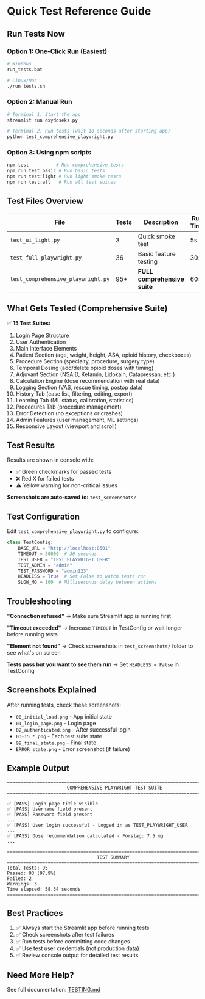 # Quick Test Reference Guide

## Run Tests Now

### Option 1: One-Click Run (Easiest)
```bash
# Windows
run_tests.bat

# Linux/Mac
./run_tests.sh
```

### Option 2: Manual Run
```bash
# Terminal 1: Start the app
streamlit run oxydoseks.py

# Terminal 2: Run tests (wait 10 seconds after starting app)
python test_comprehensive_playwright.py
```

### Option 3: Using npm scripts
```bash
npm test          # Run comprehensive tests
npm run test:basic # Run basic tests
npm run test:light # Run light smoke tests
npm run test:all   # Run all test suites
```

## Test Files Overview

| File | Tests | Description | Run Time |
|------|-------|-------------|----------|
| `test_ui_light.py` | 3 | Quick smoke test | 5s |
| `test_full_playwright.py` | 36 | Basic feature testing | 30s |
| `test_comprehensive_playwright.py` | 95+ | **FULL comprehensive suite** | 60s |

## What Gets Tested (Comprehensive Suite)

✅ **15 Test Suites:**
1. Login Page Structure
2. User Authentication
3. Main Interface Elements
4. Patient Section (age, weight, height, ASA, opioid history, checkboxes)
5. Procedure Section (specialty, procedure, surgery type)
6. Temporal Dosing (add/delete opioid doses with timing)
7. Adjuvant Section (NSAID, Ketamin, Lidokain, Catapressan, etc.)
8. Calculation Engine (dose recommendation with real data)
9. Logging Section (VAS, rescue timing, postop data)
10. History Tab (case list, filtering, editing, export)
11. Learning Tab (ML status, calibration, statistics)
12. Procedures Tab (procedure management)
13. Error Detection (no exceptions or crashes)
14. Admin Features (user management, ML settings)
15. Responsive Layout (viewport and scroll)

## Test Results

Results are shown in console with:
- ✅ Green checkmarks for passed tests
- ❌ Red X for failed tests
- ⚠️  Yellow warning for non-critical issues

**Screenshots are auto-saved to:** `test_screenshots/`

## Test Configuration

Edit `test_comprehensive_playwright.py` to configure:

```python
class TestConfig:
    BASE_URL = "http://localhost:8501"
    TIMEOUT = 30000  # 30 seconds
    TEST_USER = "TEST_PLAYWRIGHT_USER"
    TEST_ADMIN = "admin"
    TEST_PASSWORD = "admin123"
    HEADLESS = True  # Set False to watch tests run
    SLOW_MO = 100  # Milliseconds delay between actions
```

## Troubleshooting

**"Connection refused"**
→ Make sure Streamlit app is running first

**"Timeout exceeded"**
→ Increase `TIMEOUT` in TestConfig or wait longer before running tests

**"Element not found"**
→ Check screenshots in `test_screenshots/` folder to see what's on screen

**Tests pass but you want to see them run**
→ Set `HEADLESS = False` in TestConfig

## Screenshots Explained

After running tests, check these screenshots:

- `00_initial_load.png` - App initial state
- `01_login_page.png` - Login page
- `02_authenticated.png` - After successful login
- `03-15_*.png` - Each test suite state
- `99_final_state.png` - Final state
- `ERROR_state.png` - Error screenshot (if failure)

## Example Output

```
================================================================================
                      COMPREHENSIVE PLAYWRIGHT TEST SUITE
================================================================================

✅ [PASS] Login page title visible
✅ [PASS] Username field present
✅ [PASS] Password field present
...
✅ [PASS] User login successful - Logged in as TEST_PLAYWRIGHT_USER
...
✅ [PASS] Dose recommendation calculated - Förslag: 7.5 mg
...

================================================================================
                                 TEST SUMMARY
================================================================================
Total Tests: 95
Passed: 93 (97.9%)
Failed: 2
Warnings: 3
Time elapsed: 58.34 seconds
================================================================================
```

## Best Practices

1. ✅ Always start the Streamlit app before running tests
2. ✅ Check screenshots after test failures
3. ✅ Run tests before committing code changes
4. ✅ Use test user credentials (not production data)
5. ✅ Review console output for detailed test results

## Need More Help?

See full documentation: [TESTING.md](TESTING.md)
